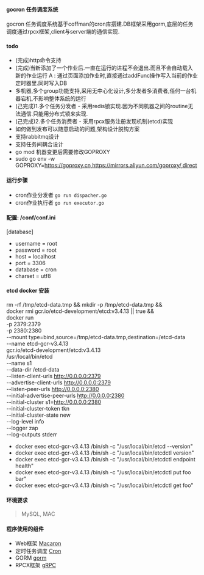 #### gocron 任务调度系统
gocron 任务调度系统基于coffman的cron库搭建.DB框架采用gorm,底层的任务调度通过rpcx框架,client与server端的通信实现.

#### todo
 * (完成)http命令支持
 * (完成)当新添加了一个作业后.一直在运行的进程不会退出.而且不会自动载入新的作业运行  A : 通过页面添加作业时,直接通过addFunc操作写入当前的作业定时器里.同时写入DB
 * 多机器,多个group功能支持,采用无中心化设计,多分发者多消费者,任何一台机器宕机,不影响整体系统的运行
 *    (己完成)1.多个任务分发者 - 采用redis锁实现.因为不同机器之间的routine无法通信.只能用分布式锁来实现.
 *    (己完成)2.多个任务消费者 - 采用rpcx服务注册发现机制(etcd)实现
 * 如何做到发布可以随意启动的问题,架构设计脱钩方案
 * 支持rabbitmq设计
 * 支持任务间耦合设计
 * go mod 机器变更后需要修改GOPROXY
 * sudo go env -w GOPROXY=https://goproxy.cn,https://mirrors.aliyun.com/goproxy/,direct

#### 运行步骤

* cron作业分发者
`go run dispacher.go`
* cron作业执行者
`go run executor.go`

#### 配置: /conf/conf.ini
[database]
  * username = root
  * password = root
  * host     = localhost
  * port     = 3306
  * database = cron
  * charset  = utf8


#### etcd docker 安装
rm -rf /tmp/etcd-data.tmp && mkdir -p /tmp/etcd-data.tmp && \
  docker rmi gcr.io/etcd-development/etcd:v3.4.13 || true && \
  docker run \
  -p 2379:2379 \
  -p 2380:2380 \
  --mount type=bind,source=/tmp/etcd-data.tmp,destination=/etcd-data \
  --name etcd-gcr-v3.4.13 \
  gcr.io/etcd-development/etcd:v3.4.13 \
  /usr/local/bin/etcd \
  --name s1 \
  --data-dir /etcd-data \
  --listen-client-urls http://0.0.0.0:2379 \
  --advertise-client-urls http://0.0.0.0:2379 \
  --listen-peer-urls http://0.0.0.0:2380 \
  --initial-advertise-peer-urls http://0.0.0.0:2380 \
  --initial-cluster s1=http://0.0.0.0:2380 \
  --initial-cluster-token tkn \
  --initial-cluster-state new \
  --log-level info \
  --logger zap \
  --log-outputs stderr

 * docker exec etcd-gcr-v3.4.13 /bin/sh -c "/usr/local/bin/etcd --version"
 * docker exec etcd-gcr-v3.4.13 /bin/sh -c "/usr/local/bin/etcdctl version"
 * docker exec etcd-gcr-v3.4.13 /bin/sh -c "/usr/local/bin/etcdctl endpoint health"
 * docker exec etcd-gcr-v3.4.13 /bin/sh -c "/usr/local/bin/etcdctl put foo bar"
 * docker exec etcd-gcr-v3.4.13 /bin/sh -c "/usr/local/bin/etcdctl get foo"


#### 环境要求
>  MySQL, MAC

#### 程序使用的组件
* Web框架 [Macaron](http://go-macaron.com/)
* 定时任务调度 [Cron](https://github.com/jakecoffman/cron)
* GORM [gorm](https://github.com/go-gorm/gorm)
* RPCX框架 [gRPC](https://github.com/smallnest/rpcx)

